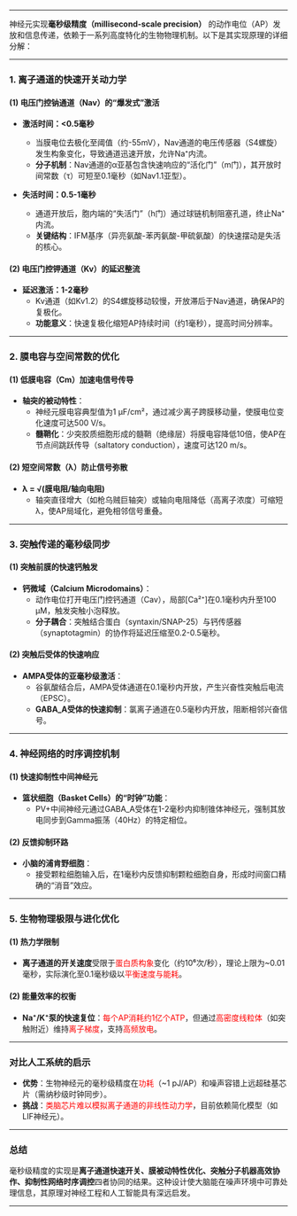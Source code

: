 
---

神经元实现**毫秒级精度（millisecond-scale precision）** 的动作电位（AP）发放和信息传递，依赖于一系列高度特化的生物物理机制。以下是其实现原理的详细分解：

---

### **1. 离子通道的快速开关动力学**
#### **(1) 电压门控钠通道（Nav）的“爆发式”激活**
- **激活时间：<0.5毫秒**  
  - 当膜电位去极化至阈值（约-55mV），Nav通道的电压传感器（S4螺旋）发生构象变化，导致通道迅速开放，允许Na⁺内流。  
  - **分子机制**：Nav通道的α亚基包含快速响应的“活化门”（m门），其开放时间常数（τ）可短至0.1毫秒（如Nav1.1亚型）。

- **失活时间：0.5-1毫秒**  
  - 通道开放后，胞内端的“失活门”（h门）通过球链机制阻塞孔道，终止Na⁺内流。  
  - **关键结构**：IFM基序（异亮氨酸-苯丙氨酸-甲硫氨酸）的快速摆动是失活的核心。

#### **(2) 电压门控钾通道（Kv）的延迟整流**
- **延迟激活：1-2毫秒**  
  - Kv通道（如Kv1.2）的S4螺旋移动较慢，开放滞后于Nav通道，确保AP的复极化。  
  - **功能意义**：快速复极化缩短AP持续时间（约1毫秒），提高时间分辨率。

---

### **2. 膜电容与空间常数的优化**
#### **(1) 低膜电容（Cm）加速电信号传导**
- **轴突的被动特性**：  
  - 神经元膜电容典型值为1 μF/cm²，通过减少离子跨膜移动量，使膜电位变化速度可达500 V/s。  
  - **髓鞘化**：少突胶质细胞形成的髓鞘（绝缘层）将膜电容降低10倍，使AP在节点间跳跃传导（saltatory conduction），速度可达120 m/s。

#### **(2) 短空间常数（λ）防止信号弥散**
- **λ = √(膜电阻/轴向电阻)**  
  - 轴突直径增大（如枪乌贼巨轴突）或轴向电阻降低（高离子浓度）可缩短λ，使AP局域化，避免相邻信号重叠。

---

### **3. 突触传递的毫秒级同步**
#### **(1) 突触前膜的快速钙触发**
- **钙微域（Calcium Microdomains）**：  
  - 动作电位打开电压门控钙通道（Cav），局部[Ca²⁺]在0.1毫秒内升至100 μM，触发突触小泡释放。  
  - **分子耦合**：突触结合蛋白（syntaxin/SNAP-25）与钙传感器（synaptotagmin）的协作将延迟压缩至0.2-0.5毫秒。

#### **(2) 突触后受体的快速响应**
- **AMPA受体的亚毫秒级激活**：  
  - 谷氨酸结合后，AMPA受体通道在0.1毫秒内开放，产生兴奋性突触后电流（EPSC）。  
  - **GABA_A受体的快速抑制**：氯离子通道在0.5毫秒内开放，阻断相邻兴奋信号。

---

### **4. 神经网络的时序调控机制**
#### **(1) 快速抑制性中间神经元**
- **篮状细胞（Basket Cells）的“时钟”功能**：  
  - PV+中间神经元通过GABA_A受体在1-2毫秒内抑制锥体神经元，强制其放电同步到Gamma振荡（40Hz）的特定相位。

#### **(2) 反馈抑制环路**
- **小脑的浦肯野细胞**：  
  - 接受颗粒细胞输入后，在1毫秒内反馈抑制颗粒细胞自身，形成时间窗口精确的“消音”效应。

---

### **5. 生物物理极限与进化优化**
#### **(1) 热力学限制**
- **离子通道的开关速度**受限于<span style="color:rgb(255, 0, 0)">蛋白质构象</span>变化（约10⁶次/秒），理论上限为~0.01毫秒，实际演化至0.1毫秒级以<span style="color:rgb(255, 0, 0)">平衡速度与能耗</span>。

#### **(2) 能量效率的权衡**
- **Na⁺/K⁺泵的快速复位**：<span style="color:rgb(255, 0, 0)">每个AP消耗约1亿个ATP</span>，但通过<span style="color:rgb(255, 0, 0)">高密度线粒体</span>（如突触附近）维持<span style="color:rgb(255, 0, 0)">离子梯度</span>，支持<span style="color:rgb(255, 0, 0)">高频放电</span>。

---

### **对比人工系统的启示**
- **优势**：生物神经元的毫秒级精度在<span style="color:rgb(255, 0, 0)">功耗</span>（~1 pJ/AP）和噪声容错上远超硅基芯片（需纳秒级时钟同步）。  
- **挑战**：<span style="color:rgb(255, 0, 0)">类脑芯片难以模拟离子通道的非线性动力学</span>，目前依赖简化模型（如LIF神经元）。

---

### **总结**
毫秒级精度的实现是**离子通道快速开关、膜被动特性优化、突触分子机器高效协作、抑制性网络时序调控**四者协同的结果。这种设计使大脑能在噪声环境中可靠处理信息，其原理对神经工程和人工智能具有深远启发。

---

